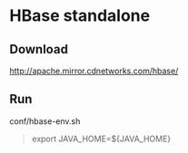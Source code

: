 # HBase standalone

Download
--------
http://apache.mirror.cdnetworks.com/hbase/

Run
---
conf/hbase-env.sh

> export JAVA_HOME=${JAVA_HOME}



